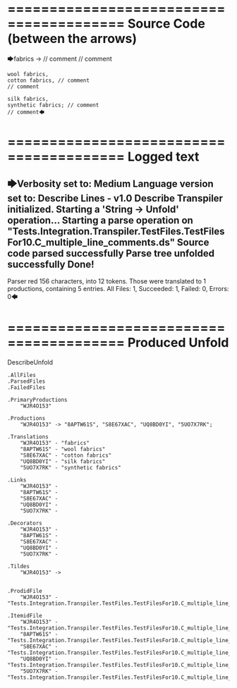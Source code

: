 ========================================
Source Code (between the arrows)
========================================

🡆fabrics -> // comment
// comment

	wool fabrics,
	cotton fabrics, // comment
	// comment

	silk fabrics,
	synthetic fabrics; // comment
	// comment🡄

========================================
Logged text
========================================

🡆Verbosity set to: Medium
Language version set to: Describe Lines - v1.0
Describe Transpiler initialized.
Starting a 'String -> Unfold' operation...
Starting a parse operation on "Tests.Integration.Transpiler.TestFiles.TestFilesFor10.C_multiple_line_comments.ds"
Source code parsed successfully
Parse tree unfolded successfully
Done!
------------------------
Parser red 156 characters, into 12 tokens.
Those were translated to 1 productions, containing 5 entries.
All Files: 1, Succeeded: 1, Failed: 0, Errors: 0🡄

========================================
Produced Unfold
========================================

DescribeUnfold

    .AllFiles
    .ParsedFiles
    .FailedFiles

    .PrimaryProductions
        "WJR4O153" 

    .Productions
        "WJR4O153" -> "8APTW61S", "S8E67XAC", "UQ8BD0YI", "5UO7X7RK";

    .Translations
        "WJR4O153" - "fabrics"
        "8APTW61S" - "wool fabrics"
        "S8E67XAC" - "cotton fabrics"
        "UQ8BD0YI" - "silk fabrics"
        "5UO7X7RK" - "synthetic fabrics"

    .Links
        "WJR4O153" - 
        "8APTW61S" - 
        "S8E67XAC" - 
        "UQ8BD0YI" - 
        "5UO7X7RK" - 

    .Decorators
        "WJR4O153" - 
        "8APTW61S" - 
        "S8E67XAC" - 
        "UQ8BD0YI" - 
        "5UO7X7RK" - 

    .Tildes
        "WJR4O153" -> 


    .ProdidFile
        "WJR4O153" - "Tests.Integration.Transpiler.TestFiles.TestFilesFor10.C_multiple_line_comments.ds"

    .ItemidFile
        "WJR4O153" - "Tests.Integration.Transpiler.TestFiles.TestFilesFor10.C_multiple_line_comments.ds"
        "8APTW61S" - "Tests.Integration.Transpiler.TestFiles.TestFilesFor10.C_multiple_line_comments.ds"
        "S8E67XAC" - "Tests.Integration.Transpiler.TestFiles.TestFilesFor10.C_multiple_line_comments.ds"
        "UQ8BD0YI" - "Tests.Integration.Transpiler.TestFiles.TestFilesFor10.C_multiple_line_comments.ds"
        "5UO7X7RK" - "Tests.Integration.Transpiler.TestFiles.TestFilesFor10.C_multiple_line_comments.ds"

